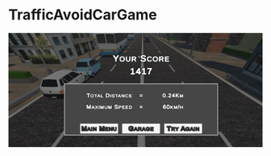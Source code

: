 # TrafficAvoidCarGame
![Driving Car Game](https://github.com/Bishmit/portfolio/blob/main/projectss/DrivingCarGame.png?raw=true)
